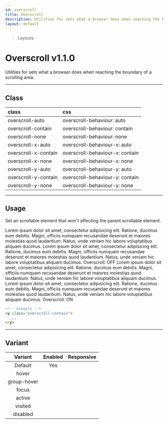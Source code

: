 ```yaml
---
id: overscroll
title: Overscroll
description: Utilities for sets what a browser does when reaching the boundary of a scrolling area.
layout: default
---
```


> Layouts

# Overscroll <span class="ml-1 px-2 py-1 text-sm text-gray-600 bg-gray-300">v1.1.0</span>

Utilities for sets what a browser does when reaching the boundary of a scrolling area.

---

## Class

| <span class="px-3 py-1 text-white bg-charcoal-100 rounded-full">class</span> | <span class="px-3 py-1 text-white bg-charcoal-100 rounded-full">css</span> |
|:--|:--|
| overscroll-auto | overscroll-behaviour: auto |
| overscroll-contain | overscroll-behaviour: contain |
| overscroll-none | overscroll-behaviour: none |
| overscroll-x-auto | overscroll-behaviour-x: auto |
| overscroll-x-contain | overscroll-behaviour-x: contain |
| overscroll-x-none | overscroll-behaviour-x: none |
| overscroll-y-auto | overscroll-behaviour-y: auto |
| overscroll-y-contain | overscroll-behaviour-y: contain |
| overscroll-y-none | overscroll-behaviour-y: none |

---

## Usage

Set an scrollable element that won't affecting the parent scrollable element.

<y class="px-4 mt-2 mb-4 mx-auto xs:max-w-full sm:max-w-lg md:max-w-lg lg:max-w-lg h-64">
  <y class="flex">
    <y class="m-4">
      <y class="w-32 h-56 bg-gray-300 overscroll-none overflow-scroll">
        Lorem ipsum dolor sit amet, consectetur adipisicing elit. Ratione, ducimus eum debitis. Magni, officiis numquam recusandae deserunt et maiores molestias quod laudantium. Natus, unde veniam hic labore voluptatibus aliquam ducimus. Lorem ipsum dolor sit amet, consectetur adipisicing elit. Ratione, ducimus eum debitis. Magni, officiis numquam recusandae deserunt et maiores molestias quod laudantium. Natus, unde veniam hic labore voluptatibus aliquam ducimus.
      </y>
      <y class="pt-2 text-sm text-center">
        Overscroll: OFF
      </y>
    </y>
    <y class="m-4">
      <y class="w-32 h-56 bg-gray-300 overscroll-contain overflow-scroll">
        Lorem ipsum dolor sit amet, consectetur adipisicing elit. Ratione, ducimus eum debitis. Magni, officiis numquam recusandae deserunt et maiores molestias quod laudantium. Natus, unde veniam hic labore voluptatibus aliquam ducimus. Lorem ipsum dolor sit amet, consectetur adipisicing elit. Ratione, ducimus eum debitis. Magni, officiis numquam recusandae deserunt et maiores molestias quod laudantium. Natus, unde veniam hic labore voluptatibus aliquam ducimus.
      </y>
      <y class="pt-2 text-sm text-center">
        Overscroll: ON
      </y>
    </y>
  </y>
</y>

```html
<!-- Example -->
<y class="overscroll-contain">
  ...
</y>
```

---

## Variant

| <span class="font-semibold underline">Variant</span> | <span class="font-semibold underline">Enabled</span> | <span class="font-semibold underline">Responsive</span> |
|:-:|:-:|:-:|
| Default | Yes | |
| hover| | |
| group-hover | | |
| focus | | |
| active | | |
| visited | | |
| disabled | | |
